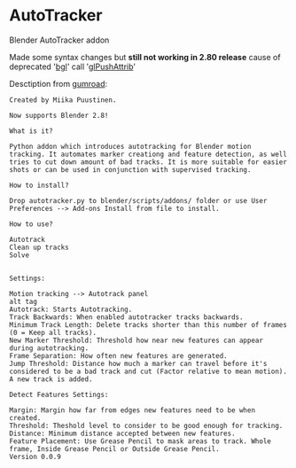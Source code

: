 # AutoTracker
Blender AutoTracker addon

Made some syntax changes but **still not working in 2.80 release** cause of deprecated '[bgl](https://docs.blender.org/api/current/bgl.html)' call '[glPushAttrib](https://developer.blender.org/D2600)'

Desctiption from [gumroad](https://gumroad.com/l/kUxOQ?fbclid=IwAR3eFGeDZ1pkOaOT-3uz1smWbJsOq99Dljds1tPDvMoM74vYxH5c8jgsjLo):

	Created by Miika Puustinen.

	Now supports Blender 2.8!

	What is it?

	Python addon which introduces autotracking for Blender motion tracking. It automates marker creationg and feature detection, as well tries to cut down amount of bad tracks. It is more suitable for easier shots or can be used in conjunction with supervised tracking.

	How to install?

	Drop autotracker.py to blender/scripts/addons/ folder or use User Preferences --> Add-ons Install from file to install.

	How to use?

	Autotrack
	Clean up tracks
	Solve


	Settings:

	Motion tracking --> Autotrack panel
	alt tag
	Autotrack: Starts Autotracking.
	Track Backwards: When enabled autotracker tracks backwards.
	Minimum Track Length: Delete tracks shorter than this number of frames (0 = Keep all tracks).
	New Marker Threshold: Threshold how near new features can appear during autotracking.
	Frame Separation: How often new features are generated.
	Jump Threshold: Distance how much a marker can travel before it's considered to be a bad track and cut (Factor relative to mean motion). A new track is added.

	Detect Features Settings:

	Margin: Margin how far from edges new features need to be when created.
	Threshold: Theshold level to consider to be good enough for tracking.
	Distance: Minimum distance accepted between new features.
	Feature Placement: Use Grease Pencil to mask areas to track. Whole frame, Inside Grease Pencil or Outside Grease Pencil.
	Version 0.0.9
